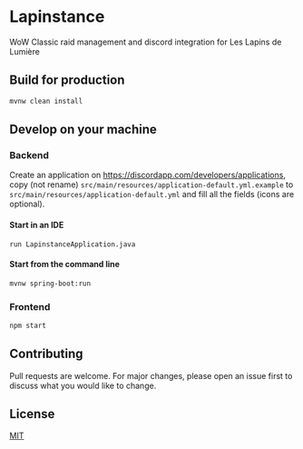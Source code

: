 # Lapinstance

WoW Classic raid management and discord integration for Les Lapins de Lumière

## Build for production

```bash
mvnw clean install
```

## Develop on your machine

### Backend

Create an application on https://discordapp.com/developers/applications, copy (not rename)
`src/main/resources/application-default.yml.example` to `src/main/resources/application-default.yml`
and fill all the fields (icons are optional).

#### Start in an IDE

```
run LapinstanceApplication.java
```

#### Start from the command line

```bash
mvnw spring-boot:run
```

### Frontend

```bash
npm start
```

## Contributing

Pull requests are welcome. For major changes, please open an issue first to discuss what you would like to change.

## License

[MIT](https://choosealicense.com/licenses/mit/)

